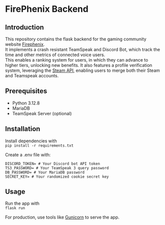 # FirePhenix Backend
## Introduction
This repository contains the flask backend for the gaming community website [Firephenix](firephenix.de).  
It implements a crash resistant TeamSpeak and Discord Bot, which track the time and other metrics of connected voice users.  
This enables a ranking system for users, in which they can advance to higher tiers, unlocking new benefits.
It also features a profile verification system, leveraging the [Steam API](https://developer.valvesoftware.com/wiki/Steam_Web_API),
enabling users to merge both their Steam and Teamspeak accounts.
## Prerequisites
- Python 3.12.8
- MariaDB
- TeamSpeak Server (optional)

## Installation 
Install dependencies with  
`pip install -r requirements.txt`  

Create a .env file with:
```
DISCORD_TOKEN= # Your Discord bot API token
TS3_PASSWORD= # Your TeamSpeak 3 query password
DB_PASSWORD= # Your MariaDB password
SECRET_KEY= # Your randomized cookie secret key
```

## Usage
Run the app with  
`flask run`  

For production, use tools like [Gunicorn](https://gunicorn.org/) to serve the app.


